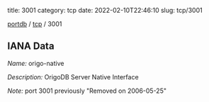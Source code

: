 title: 3001
category: tcp
date: 2022-02-10T22:46:10
slug: tcp/3001

[portdb](/) / [tcp](/category/tcp.html) / 3001


## IANA Data

_Name:_ origo-native

_Description:_ OrigoDB Server Native Interface

_Note:_ port 3001 previously "Removed on 2006-05-25"

